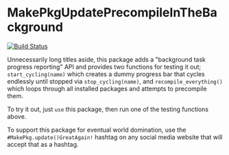# MakePkgUpdatePrecompileInTheBackground

[![Build Status](https://travis-ci.org/staticfloat/MakePkgUpdatePrecompileInTheBackground.jl.svg?branch=master)](https://travis-ci.org/staticfloat/MakePkgUpdatePrecompileInTheBackground.jl)

Unnecessarily long titles aside, this package adds a "background task progress reporting" API and provides two functions for testing it out; `start_cycling(name)` which creates a dummy progress bar that cycles endlessly until stopped via `stop_cycling(name)`, and `recompile_everything()` which loops through all installed packages and attempts to precompile them.

To try it out, just `use` this package, then run one of the testing functions above.

To support this package for eventual world domination, use the `#MakePkg.update()GreatAgain!` hashtag on any social media website that will accept that as a hashtag.
